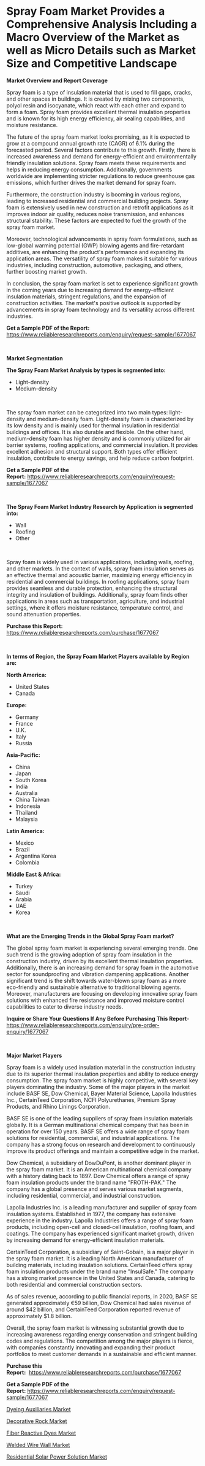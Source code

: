 <p><h1>Spray Foam Market Provides a Comprehensive Analysis Including a Macro Overview of the Market as well as Micro Details such as Market Size and Competitive Landscape</h1></p><p><strong>Market Overview and Report Coverage</strong></p>
<p><p>Spray foam is a type of insulation material that is used to fill gaps, cracks, and other spaces in buildings. It is created by mixing two components, polyol resin and isocyanate, which react with each other and expand to form a foam. Spray foam provides excellent thermal insulation properties and is known for its high energy efficiency, air sealing capabilities, and moisture resistance.</p><p>The future of the spray foam market looks promising, as it is expected to grow at a compound annual growth rate (CAGR) of 6.1% during the forecasted period. Several factors contribute to this growth. Firstly, there is increased awareness and demand for energy-efficient and environmentally friendly insulation solutions. Spray foam meets these requirements and helps in reducing energy consumption. Additionally, governments worldwide are implementing stricter regulations to reduce greenhouse gas emissions, which further drives the market demand for spray foam.</p><p>Furthermore, the construction industry is booming in various regions, leading to increased residential and commercial building projects. Spray foam is extensively used in new construction and retrofit applications as it improves indoor air quality, reduces noise transmission, and enhances structural stability. These factors are expected to fuel the growth of the spray foam market.</p><p>Moreover, technological advancements in spray foam formulations, such as low-global warming potential (GWP) blowing agents and fire-retardant additives, are enhancing the product's performance and expanding its application areas. The versatility of spray foam makes it suitable for various industries, including construction, automotive, packaging, and others, further boosting market growth.</p><p>In conclusion, the spray foam market is set to experience significant growth in the coming years due to increasing demand for energy-efficient insulation materials, stringent regulations, and the expansion of construction activities. The market's positive outlook is supported by advancements in spray foam technology and its versatility across different industries.</p></p>
<p><strong>Get a Sample PDF of the Report:</strong> <a href="https://www.reliableresearchreports.com/enquiry/request-sample/1677067">https://www.reliableresearchreports.com/enquiry/request-sample/1677067</a></p>
<p>&nbsp;</p>
<p><strong>Market Segmentation</strong></p>
<p><strong>The Spray Foam Market Analysis by types is segmented into:</strong></p>
<p><ul><li>Light-density</li><li>Medium-density</li></ul></p>
<p>&nbsp;</p>
<p><p>The spray foam market can be categorized into two main types: light-density and medium-density foam. Light-density foam is characterized by its low density and is mainly used for thermal insulation in residential buildings and offices. It is also durable and flexible. On the other hand, medium-density foam has higher density and is commonly utilized for air barrier systems, roofing applications, and commercial insulation. It provides excellent adhesion and structural support. Both types offer efficient insulation, contribute to energy savings, and help reduce carbon footprint.</p></p>
<p><strong>Get a Sample PDF of the Report:</strong>&nbsp;<a href="https://www.reliableresearchreports.com/enquiry/request-sample/1677067">https://www.reliableresearchreports.com/enquiry/request-sample/1677067</a></p>
<p>&nbsp;</p>
<p><strong>The Spray Foam Market Industry Research by Application is segmented into:</strong></p>
<p><ul><li>Wall</li><li>Roofing</li><li>Other</li></ul></p>
<p>&nbsp;</p>
<p><p>Spray foam is widely used in various applications, including walls, roofing, and other markets. In the context of walls, spray foam insulation serves as an effective thermal and acoustic barrier, maximizing energy efficiency in residential and commercial buildings. In roofing applications, spray foam provides seamless and durable protection, enhancing the structural integrity and insulation of buildings. Additionally, spray foam finds other applications in areas such as transportation, agriculture, and industrial settings, where it offers moisture resistance, temperature control, and sound attenuation properties.</p></p>
<p><strong>Purchase this Report:</strong>&nbsp; <a href="https://www.reliableresearchreports.com/purchase/1677067">https://www.reliableresearchreports.com/purchase/1677067</a></p>
<p>&nbsp;</p>
<p><strong>In terms of Region, the Spray Foam Market Players available by Region are:</strong></p>
<p>
    <p> <strong> North America: </strong>
        <ul>
            <li>United States</li>
            <li>Canada</li>
        </ul>
        </p> 
    <p> <strong> Europe: </strong>
        <ul>
            <li>Germany</li>
            <li>France</li>
            <li>U.K.</li>
            <li>Italy</li>
            <li>Russia</li>
        </ul>
        </p> 
    <p> <strong> Asia-Pacific: </strong>
        <ul>
            <li>China</li>
            <li>Japan</li>
            <li>South Korea</li>
            <li>India</li>
            <li>Australia</li>
            <li>China Taiwan</li>
            <li>Indonesia</li>
            <li>Thailand</li>
            <li>Malaysia</li>
        </ul>
        </p> 
    <p> <strong> Latin America: </strong>
        <ul>
            <li>Mexico</li>
            <li>Brazil</li>
            <li>Argentina Korea</li>
            <li>Colombia</li>
        </ul>
        </p> 
    <p> <strong> Middle East & Africa: </strong>
        <ul>
            <li>Turkey</li>
            <li>Saudi</li>
            <li>Arabia</li>
            <li>UAE</li>
            <li>Korea</li>
        </ul>
    </p>
    </p>
<p>&nbsp;</p>
<p><strong>What are the Emerging Trends in the Global Spray Foam market?</strong></p>
<p><p>The global spray foam market is experiencing several emerging trends. One such trend is the growing adoption of spray foam insulation in the construction industry, driven by its excellent thermal insulation properties. Additionally, there is an increasing demand for spray foam in the automotive sector for soundproofing and vibration dampening applications. Another significant trend is the shift towards water-blown spray foam as a more eco-friendly and sustainable alternative to traditional blowing agents. Moreover, manufacturers are focusing on developing innovative spray foam solutions with enhanced fire resistance and improved moisture control capabilities to cater to diverse industry needs.</p></p>
<p><strong>Inquire or Share Your Questions If Any Before Purchasing This Report</strong>- <a href="https://www.reliableresearchreports.com/enquiry/pre-order-enquiry/1677067">https://www.reliableresearchreports.com/enquiry/pre-order-enquiry/1677067</a></p>
<p>&nbsp;</p>
<p><strong>Major Market Players</strong></p>
<p><p>Spray foam is a widely used insulation material in the construction industry due to its superior thermal insulation properties and ability to reduce energy consumption. The spray foam market is highly competitive, with several key players dominating the industry. Some of the major players in the market include BASF SE, Dow Chemical, Bayer Material Science, Lapolla Industries Inc., CertainTeed Corporation, NCFI Polyurethanes, Premium Spray Products, and Rhino Linings Corporation.</p><p>BASF SE is one of the leading suppliers of spray foam insulation materials globally. It is a German multinational chemical company that has been in operation for over 150 years. BASF SE offers a wide range of spray foam solutions for residential, commercial, and industrial applications. The company has a strong focus on research and development to continuously improve its product offerings and maintain a competitive edge in the market.</p><p>Dow Chemical, a subsidiary of DowDuPont, is another dominant player in the spray foam market. It is an American multinational chemical company with a history dating back to 1897. Dow Chemical offers a range of spray foam insulation products under the brand name "FROTH-PAK." The company has a global presence and serves various market segments, including residential, commercial, and industrial construction.</p><p>Lapolla Industries Inc. is a leading manufacturer and supplier of spray foam insulation systems. Established in 1977, the company has extensive experience in the industry. Lapolla Industries offers a range of spray foam products, including open-cell and closed-cell insulation, roofing foam, and coatings. The company has experienced significant market growth, driven by increasing demand for energy-efficient insulation materials.</p><p>CertainTeed Corporation, a subsidiary of Saint-Gobain, is a major player in the spray foam market. It is a leading North American manufacturer of building materials, including insulation solutions. CertainTeed offers spray foam insulation products under the brand name "InsulSafe." The company has a strong market presence in the United States and Canada, catering to both residential and commercial construction sectors.</p><p>As of sales revenue, according to public financial reports, in 2020, BASF SE generated approximately €59 billion, Dow Chemical had sales revenue of around $42 billion, and CertainTeed Corporation reported revenue of approximately $1.8 billion.</p><p>Overall, the spray foam market is witnessing substantial growth due to increasing awareness regarding energy conservation and stringent building codes and regulations. The competition among the major players is fierce, with companies constantly innovating and expanding their product portfolios to meet customer demands in a sustainable and efficient manner.</p></p>
<p><strong>Purchase this Report:</strong>&nbsp;&nbsp;<a href="https://www.reliableresearchreports.com/purchase/1677067">https://www.reliableresearchreports.com/purchase/1677067</a></p>
<p></p>
<p><strong>Get a Sample PDF of the Report:</strong>&nbsp;<a href="https://www.reliableresearchreports.com/enquiry/request-sample/1677067">https://www.reliableresearchreports.com/enquiry/request-sample/1677067</a></p>
<p><p><a href="https://github.com/sndrkn/Market-Research-Report-List-1/blob/main/dyeing-auxiliaries-market.md">Dyeing Auxiliaries Market</a></p><p><a href="https://medium.com/@lottiejerde6456/decorative-rock-market-research-report-its-history-and-forecast-2023-to-2030-25cdca62cf51">Decorative Rock Market</a></p><p><a href="https://github.com/melchekhinf/Market-Research-Report-List-1/blob/main/fiber-reactive-dyes-market.md">Fiber Reactive Dyes Market</a></p><p><a href="https://medium.com/@daishawolff/welded-wire-wall-market-outlook-industry-overview-and-forecast-2023-to-2030-176ddaafdb7f">Welded Wire Wall Market</a></p><p><a href="https://medium.com/@madelynyost/residential-solar-power-solution-market-size-cagr-trends-2024-2030-cabba245a34b">Residential Solar Power Solution Market</a></p></p>